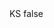 <?xml version="1.0" encoding="UTF-8"?>
<CustomMetadata xmlns="http://soap.sforce.com/2006/04/metadata">
    <label>KS</label>
    <protected>false</protected>
</CustomMetadata>
